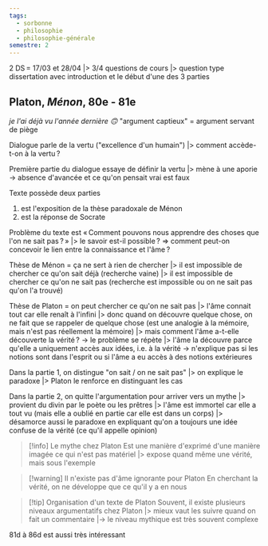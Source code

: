 ```yaml
---
tags:
  - sorbonne
  - philosophie
  - philosophie-générale
semestre: 2
---
```

2 DS = 17/03 et 28/04
|> 3/4 questions de cours
|> question type dissertation avec introduction et le début d'une des 3 parties
## Platon, _Ménon_, 80e - 81e
*je l'ai déjà vu l'année dernière 🙃*
"argument captieux" = argument servant de piège

Dialogue parle de la vertu ("excellence d'un humain")
|> comment accède-t-on à la vertu ?

Première partie du dialogue essaye de définir la vertu
|> mène à une aporie -> absence d'avancée et ce qu'on pensait vrai est faux

Texte possède deux parties
1. est l'exposition de la thèse paradoxale de Ménon
2. est la réponse de Socrate

Problème du texte est « Comment pouvons nous apprendre des choses que l'on ne sait pas ? »
|> le savoir est-il possible ?
=> comment peut-on concevoir le lien entre la connaissance et l'âme ?

Thèse de Ménon = ça ne sert à rien de chercher
|> il est impossible de chercher ce qu'on sait déjà (recherche vaine)
|> il est impossible de chercher ce qu'on ne sait pas (recherche est impossible ou on ne sait pas qu'on l'a trouvé)

Thèse de Platon = on peut chercher ce qu'on ne sait pas
|> l'âme connait tout car elle renaît à l'infini
|> donc quand on découvre quelque chose, on ne fait que se rappeler de quelque chose (est une analogie à la mémoire, mais n'est pas réellement la mémoire)
|> mais comment l'âme a-t-elle découverte la vérité ? -> le problème se répète
|> l'âme la découvre parce qu'elle a uniquement accès aux idées, i.e. à la vérité
-> n'explique pas si les notions sont dans l'esprit ou si l'âme a eu accès à des notions extérieures

Dans la partie 1, on distingue "on sait / on ne sait pas"
|> on explique le paradoxe
|> Platon le renforce en distinguant les cas

Dans la partie 2, on quitte l'argumentation pour arriver vers un mythe
|> provient du divin par le poète ou les prêtres
|> l'âme est immortel car elle a tout vu (mais elle a oublié en partie car elle est dans un corps)
|> désamorce aussi le paradoxe en expliquant qu'on a toujours une idée confuse de la vérité (ce qu'il appelle opinion)

> [!info] Le mythe chez Platon
> Est une manière d'exprimé d'une manière imagée ce qui n'est pas matériel
> |> expose quand même une vérité, mais sous l'exemple

> [!warning] Il n'existe pas d'âme ignorante pour Platon
> En cherchant la vérité, on ne développe que ce qu'il y a en nous

> [!tip] Organisation d'un texte de Platon
> Souvent, il existe plusieurs niveaux argumentatifs chez Platon
> |> mieux vaut les suivre quand on fait un commentaire
> |-> le niveau mythique est très souvent complexe

81d à 86d est aussi très intéressant